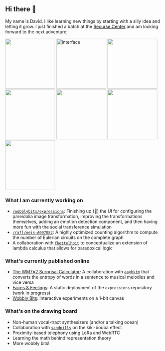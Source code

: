## Hi there 👋

My name is David. I like learning new things by starting with a silly idea and letting it grow. I just finished a batch at the [Recurse Center](https://github.com/recursecenter) and am looking forward to the next adventure!

<img height="160" src="https://github.com/user-attachments/assets/c842757f-5cca-46d2-b629-e4e7f1fee1e5"> <img height="160" alt="interface" src="https://github.com/user-attachments/assets/bcd8e6a4-22d8-4081-a3a8-38e2643944f9" /> <img height="160" src="https://github.com/user-attachments/assets/42ebf4b9-2870-419f-9fba-24881061e45c" /> <img height="160" src="https://github.com/user-attachments/assets/e4fd79fa-4955-4dd1-9b23-6b5d44f675db"> <img height="160" src="https://github.com/user-attachments/assets/e4a729e6-f608-4cc5-8813-dbf7597479dc" /> <img height="160" src="https://github.com/user-attachments/assets/217047e4-7677-43ac-af9f-bc429f8baacb" /> <img height="160" src="https://github.com/user-attachments/assets/d386e916-469e-4be4-8d4f-ae098d0d3959" />




### What I am currently working on



- [`/wobblybits/expressions`](https://github.com/wobblybits/expressions): Finishing up (🤞) the UI for configuring the pareidolia image transformation, improving the transformations themselves, adding an emotion detection component, and then having more fun with the social transference simulation
- [`/rafl/oeis-A007082`](https://github.com/rafl/oeis-A007082): A highly optimized counting algorithm to compute the number of Eulerian circuits on the complete graph
- A collaboration with [`fkettelhoit`](https://github.com/fkettelhoit) to conceptualize an extension of lambda calculus that allows for paradoxical logic

### What's currently published online 

- [The WM7±2 Surprisal Calculator](https://surprisal.onrender.com/): A collaboration with [`eayhkim`](https://github.com/eayhkim) that converts the entropy of words in a sentence to musical melodies and vice versa
- [Faces & Feelings](https://wobblybits.github.io/expressions/): A static deployment of the `expressions` repository (work in progress)
- [Wobbly Bits](https://wobblybits.blog): Interactive experiments on a 1-bit canvas

### What's on the drawing board

- Non-human vocal-tract synthesizers (and/or a talking ocean)
- Collaboration with [`sandpills`](https://github.com/sandpills) on the kiki-bouba effect
- Proximity-based telephony using LoRa and WebRTC 
- Learning the math behind representation theory
- More wobbly bits!


<!--
**wobblybits/wobblybits** is a ✨ _special_ ✨ repository because its `README.md` (this file) appears on your GitHub profile.

Here are some ideas to get you started:

- 🔭 I’m currently working on ...
- 🌱 I’m currently learning ...
- 👯 I’m looking to collaborate on ...
- 🤔 I’m looking for help with ...
- 💬 Ask me about ...
- 📫 How to reach me: ...
- 😄 Pronouns: ...
- ⚡ Fun fact: ...
-->
